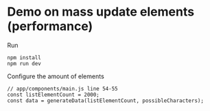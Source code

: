 # Demo on mass update elements (performance)


Run

```
npm install
npm run dev
```

Configure the amount of elements

```
// app/components/main.js line 54-55
const listElementCount = 2000;
const data = generateData(listElementCount, possibleCharacters);
```

